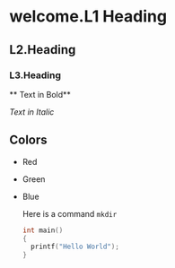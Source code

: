 # welcome.L1 Heading
## L2.Heading
### L3.Heading

** Text in Bold**

*Text in Italic*

## Colors
* Red
* Green
* Blue

  Here is a command `mkdir`
  ```c
  int main()
  {
    printf("Hello World");
  }
